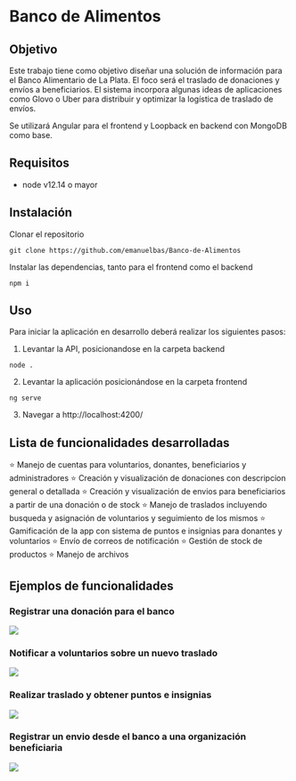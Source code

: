 # Banco de Alimentos

## Objetivo

Este trabajo tiene como objetivo diseñar una solución de información para el Banco Alimentario de La Plata. El foco será el traslado de donaciones y envíos a beneficiarios. El sistema incorpora algunas ideas de aplicaciones como Glovo o Uber para distribuir y optimizar la
logística de traslado de envíos.

Se utilizará Angular para el frontend y Loopback en backend con MongoDB como base.


## Requisitos

* node v12.14 o mayor

## Instalación

Clonar el repositorio
```
git clone https://github.com/emanuelbas/Banco-de-Alimentos
```
Instalar las dependencias, tanto para el frontend como el backend
```
npm i
```

## Uso

Para iniciar la aplicación en desarrollo deberá realizar los siguientes pasos:
1. Levantar la API, posicionandose en la carpeta backend
```
node .
```
2. Levantar la aplicación posicionándose en la carpeta frontend
```
ng serve
```
3. Navegar a http://localhost:4200/

## Lista de funcionalidades desarrolladas

⭐ Manejo de cuentas para voluntarios, donantes, beneficiarios y administradores
⭐ Creación y visualización de donaciones con descripcion general o detallada
⭐ Creación y visualización de envios para beneficiarios a partir de una donación o de stock
⭐ Manejo de traslados incluyendo busqueda y asignación de voluntarios y seguimiento de los mismos
⭐ Gamificación de la app con sistema de puntos e insignias para donantes y voluntarios
⭐ Envío de correos de notificación
⭐ Gestión de stock de productos
⭐ Manejo de archivos



## Ejemplos de funcionalidades

### Registrar una donación para el banco

![](https://raw.githubusercontent.com/emanuelbas/Banco-de-Alimentos/master/documentacion/Gifs%20de%20exhibicion/RegistrarGeneral.gif)

### Notificar a voluntarios sobre un nuevo traslado

![](https://raw.githubusercontent.com/emanuelbas/Banco-de-Alimentos/master/documentacion/Gifs%20de%20exhibicion/NotificarVoluntarios.gif)

### Realizar traslado y obtener puntos e insignias

![](https://raw.githubusercontent.com/emanuelbas/Banco-de-Alimentos/master/documentacion/Gifs%20de%20exhibicion/EfectuarTraslado.gif)

### Registrar un envio desde el banco a una organización beneficiaria

![](https://raw.githubusercontent.com/emanuelbas/Banco-de-Alimentos/master/documentacion/Gifs%20de%20exhibicion/NuevoEnvioParaBeneficiario.gif)